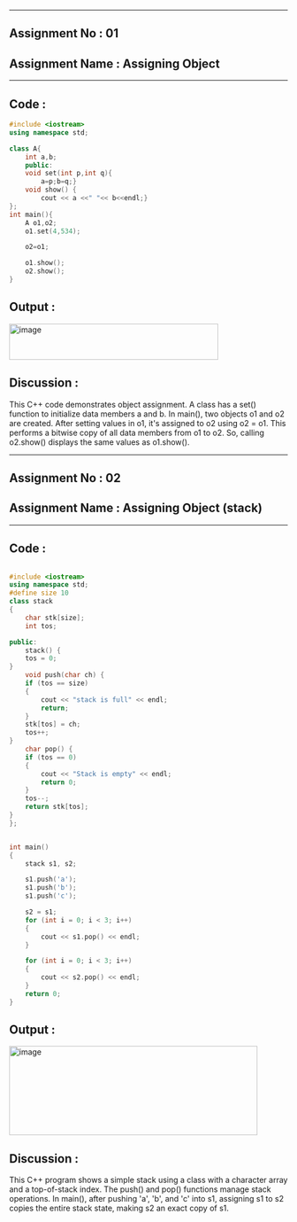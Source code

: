 ----------
## **Assignment No : 01**

## **Assignment Name : Assigning Object**

----------

## **Code :**
```Cpp
#include <iostream>
using namespace std;

class A{
    int a,b;
    public:
    void set(int p,int q){
        a=p;b=q;}
    void show() {
        cout << a <<" "<< b<<endl;}
};
int main(){
    A o1,o2;
    o1.set(4,534);

    o2=o1; 

    o1.show();
    o2.show();
}

```

## **Output :**

<img width="378" height="65" alt="image" src="https://github.com/user-attachments/assets/f32b7c3e-1a0f-4e0f-97a6-316591d94801" />

## **Discussion :**
This C++ code demonstrates object assignment. A class has a set() function to initialize data members a and b. In main(), two objects o1 and o2 are created. After setting values in o1, it's assigned to o2 using o2 = o1. This performs a bitwise copy of all data members from o1 to o2. So, calling o2.show() displays the same values as o1.show().




----------
## **Assignment No : 02**

## **Assignment Name : Assigning Object (stack)**

----------

## **Code :**
```Cpp

#include <iostream>
using namespace std;
#define size 10
class stack
{
    char stk[size];
    int tos;

public:
    stack() {
    tos = 0;
}
    void push(char ch) {
    if (tos == size)
    {
        cout << "stack is full" << endl;
        return;
    }
    stk[tos] = ch;
    tos++;
}
    char pop() {
    if (tos == 0)
    {
        cout << "Stack is empty" << endl;
        return 0;
    }
    tos--;
    return stk[tos];
}
};


int main()
{
    stack s1, s2;

    s1.push('a');
    s1.push('b');
    s1.push('c');

    s2 = s1; 
    for (int i = 0; i < 3; i++)
    {
        cout << s1.pop() << endl;
    }

    for (int i = 0; i < 3; i++)
    {
        cout << s2.pop() << endl;
    }
    return 0;
}

```

## **Output :**

<img width="449" height="161" alt="image" src="https://github.com/user-attachments/assets/bfe4957c-5e2c-42a8-ab16-4c337ed9fbbc" />

## **Discussion :**
This C++ program shows a simple stack using a class with a character array and a top-of-stack index. The push() and pop() functions manage stack operations. In main(), after pushing 'a', 'b', and 'c' into s1, assigning s1 to s2 copies the entire stack state, making s2 an exact copy of s1.



